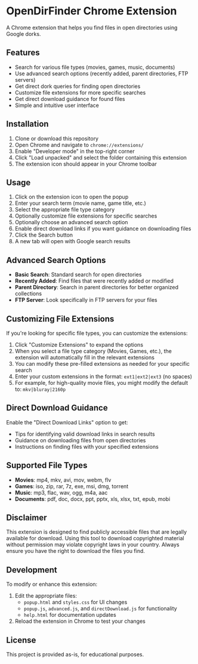 # OpenDirFinder Chrome Extension

A Chrome extension that helps you find files in open directories using Google dorks.

## Features

- Search for various file types (movies, games, music, documents)
- Use advanced search options (recently added, parent directories, FTP servers)
- Get direct dork queries for finding open directories
- Customize file extensions for more specific searches
- Get direct download guidance for found files
- Simple and intuitive user interface

## Installation

1. Clone or download this repository
2. Open Chrome and navigate to `chrome://extensions/`
3. Enable "Developer mode" in the top-right corner
4. Click "Load unpacked" and select the folder containing this extension
5. The extension icon should appear in your Chrome toolbar

## Usage

1. Click on the extension icon to open the popup
2. Enter your search term (movie name, game title, etc.)
3. Select the appropriate file type category
4. Optionally customize file extensions for specific searches
5. Optionally choose an advanced search option
6. Enable direct download links if you want guidance on downloading files
7. Click the Search button
8. A new tab will open with Google search results

## Advanced Search Options

- **Basic Search**: Standard search for open directories
- **Recently Added**: Find files that were recently added or modified
- **Parent Directory**: Search in parent directories for better organized collections
- **FTP Server**: Look specifically in FTP servers for your files

## Customizing File Extensions

If you're looking for specific file types, you can customize the extensions:

1. Click "Customize Extensions" to expand the options
2. When you select a file type category (Movies, Games, etc.), the extension will automatically fill in the relevant extensions
3. You can modify these pre-filled extensions as needed for your specific search
4. Enter your custom extensions in the format: `ext1|ext2|ext3` (no spaces)
5. For example, for high-quality movie files, you might modify the default to: `mkv|bluray|2160p`

## Direct Download Guidance

Enable the "Direct Download Links" option to get:

- Tips for identifying valid download links in search results
- Guidance on downloading files from open directories
- Instructions on finding files with your specified extensions

## Supported File Types

- **Movies**: mp4, mkv, avi, mov, webm, flv
- **Games**: iso, zip, rar, 7z, exe, msi, dmg, torrent
- **Music**: mp3, flac, wav, ogg, m4a, aac
- **Documents**: pdf, doc, docx, ppt, pptx, xls, xlsx, txt, epub, mobi

## Disclaimer

This extension is designed to find publicly accessible files that are legally available for download. Using this tool to download copyrighted material without permission may violate copyright laws in your country. Always ensure you have the right to download the files you find.

## Development

To modify or enhance this extension:

1. Edit the appropriate files:
   - `popup.html` and `styles.css` for UI changes
   - `popup.js`, `advanced.js`, and `directDownload.js` for functionality
   - `help.html` for documentation updates
2. Reload the extension in Chrome to test your changes

## License

This project is provided as-is, for educational purposes. 
